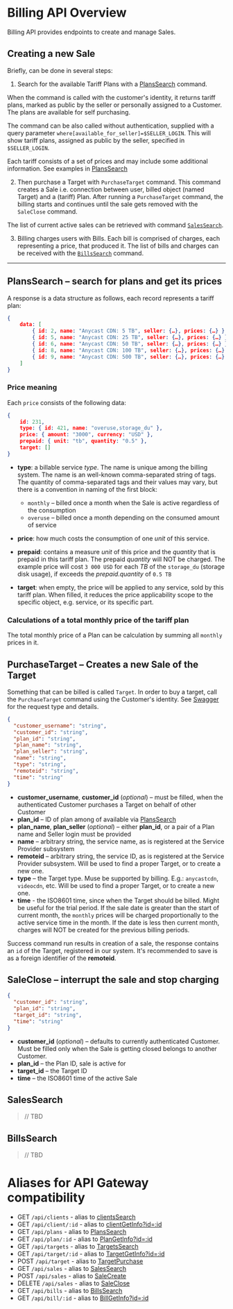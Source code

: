 # Billing API Overview

Billing API provides endpoints to create and manage Sales.

## Creating a new Sale

Briefly, can be done in several steps:

1. Search for the available Tariff Plans with a [PlansSearch](#PlansSearch) command. 

When the command is called with the customer's identity, it returns tariff plans, marked as public by the seller or personally assigned to a Customer. The plans are available for self purchasing.

The command can be also called without authentication, supplied with a query parameter `where[available_for_seller]=$SELLER_LOGIN`. This will show tariff plans, assigned as public by the seller, specified in `$SELLER_LOGIN`.

Each tariff consists of a set of prices and may include some additional information. See examples in [PlansSearch](#planssearch-for-plans-and-get-its-prices)

2. Then purchase a Target with `PurchaseTarget` command.
This command creates a Sale i.e. connection between user, billed object (named Target) and a (tariff) Plan.
After running a `PurchaseTarget` command, the billing starts and continues until the sale gets removed with the `SaleClose` command.

The list of current active sales can be retrieved with command [`SalesSearch`](#salessearch).

3. Billing charges users with Bills. Each bill is comprised of charges, each representing a price, that produced it.
The list of bills and charges can be received with the [`BillsSearch`](#billssearch) command.

---


## PlansSearch – search for plans and get its prices

A response is a data structure as follows, each record represents a tariff plan:

```json
{
    data: [
        { id: 2, name: "Anycast CDN: 5 TB", seller: {…}, prices: {…} },
        { id: 5, name: "Anycast CDN: 25 TB", seller: {…}, prices: {…} },
        { id: 6, name: "Anycast CDN: 50 TB", seller: {…}, prices: {…} },
        { id: 8, name: "Anycast CDN: 100 TB", seller: {…}, prices: {…} },
        { id: 9, name: "Anycast CDN: 500 TB", seller: {…}, prices: {…} }
    ]
}
```

### Price meaning

Each `price` consists of the following data:

```json
{
    id: 231,
    type: { id: 421, name: "overuse,storage_du" },
    price: { amount: "3000", currency: "USD" },
    prepaid: { unit: "tb", quantity: "0.5" },
    target: []
}
```

- **type**: a billable service *type*. The name is unique among the billing system. The name is an well-known comma-separated string of tags. The quantity of comma-separated tags and their values may vary, but there is a convention in naming of the first block:

  - `monthly` – billed once a month when the Sale is active regardless of the consumption
  - `overuse` – billed once a month depending on the consumed amount of service

- **price**: how much costs the consumption of one *unit* of this service.

- **prepaid**: contains a measure *unit* of this price and the *quantity* that is prepaid in this tariff plan. The prepaid *quantity* will NOT be charged. The example price will cost `3 000 USD` for each *TB* of the `storage_du` (storage disk usage), if exceeds the *prepaid.quantity* of `0.5 TB`

- **target**: when empty, the price will be applied to any service, sold by this tariff plan. When filled, it reduces the price applicability scope to the specific object, e.g. service, or its specific part.

### Calculations of a total monthly price of the tariff plan

The total monthly price of a Plan can be calculation by summing all `monthly` prices in it.


## PurchaseTarget – Creates a new Sale of the Target

 Something that can be billed is called `Target`. In order to buy a target, call the `PurchaseTarget` command using the Customer's identity. See [Swagger](http://swagger.hiqdev.com/?urls.primaryName=Billing%20API#/default/post_TargetsPurchase) for the request type and details.

```json
{
  "customer_username": "string",
  "customer_id": "string",
  "plan_id": "string",
  "plan_name": "string",
  "plan_seller": "string",
  "name": "string",
  "type": "string",
  "remoteid": "string",
  "time": "string"
}
```

- **customer_username**, **customer_id** (*optional*) – must be filled, when the authenticated Customer purchases a Target on behalf of other Customer
- **plan_id** – ID of plan among of available via [PlansSearch](#planssearchsearch-for-plans-and-get-its-prices)
- **plan_name**, **plan_seller** (*optional*) – either **plan_id**, or a pair of a Plan name and Seller login must be provided
- **name** – arbitrary string, the service name, as is registered at the Service Provider subsystem
- **remoteid** – arbitrary string, the service ID, as is registered at the Service Provider subsystem. Will be used to find a proper Target, or to create a new one.
- **type** – the Target type. Muse be supported by billing. E.g.: `anycastcdn`, `videocdn`, etc. Will be used to find a proper Target, or to create a new one.
- **time** - the ISO8601 time, since when the Target should be billed. Might be useful for the trial period. If the sale date is greater than the start of current month, the `monthly` prices will be charged proportionally to the active service time in the month. If the date is less then current month, charges will NOT be created for the previous billing periods.

Success command run results in creation of a sale, the response contains an `id` of the Target, registered in our system. It's recommended to save is as a foreign identifier of the **remoteid**.

## SaleClose – interrupt the sale and stop charging

```json
{
  "customer_id": "string",
  "plan_id": "string",
  "target_id": "string",
  "time": "string"
}
```

- **customer_id** (*optional*) – defaults to currently authenticated Customer. Must be filled only when the Sale is getting closed belongs to another Customer.
- **plan_id** – the Plan ID, sale is active for
- **target_id** – the Target ID
- **time** – the ISO8601 time of the active Sale

## SalesSearch

> // TBD

## BillsSearch

> // TBD

# Aliases for API Gateway compatibility

- GET `/api/clients` - alias to [clientsSearch](http://swagger.hiqdev.com/#/client/post_clientsSearch)
- GET `/api/client/:id` - alias to [clientGetInfo?id=:id](http://swagger.hiqdev.com/#/client/post_clientGetInfo)
- GET `/api/plans` - alias to [PlansSearch](http://swagger.hiqdev.com/?urls.primaryName=Billing%20API#/default/post_PlansSearch)
- GET `/api/plan/:id` - alias to [PlanGetInfo?id=:id](http://swagger.hiqdev.com/?urls.primaryName=Billing%20API#/default/post_PlanGetInfo)
- GET `/api/targets` - alias to [TargetsSearch](http://swagger.hiqdev.com/?urls.primaryName=Billing%20API#/default/post_TargetsSearch)
- GET `/api/target/:id` - alias to [TargetGetInfo?id=:id](http://swagger.hiqdev.com/?urls.primaryName=Billing%20API#/default/post_TargetGetInfo)
- POST `/api/target` - alias to [TargetPurchase](http://swagger.hiqdev.com/?urls.primaryName=Billing%20API#/default/post_TargetPurchase)
- GET `/api/sales` - alias to [SalesSearch](http://swagger.hiqdev.com/?urls.primaryName=Billing%20API#/default/post_SalesSearch)
- POST `/api/sales` - alias to [SaleCreate](http://swagger.hiqdev.com/?urls.primaryName=Billing%20API#/default/post_SaleCreate)
- DELETE `/api/sales` - alias to [SaleClose](http://swagger.hiqdev.com/?urls.primaryName=Billing%20API#/default/post_SaleClose)
- GET `/api/bills` - alias to [BillsSearch](http://swagger.hiqdev.com/?urls.primaryName=Billing%20API#/default/post_BillsSearch)
- GET `/api/bill/:id` - alias to [BillGetInfo?id=:id](http://swagger.hiqdev.com/?urls.primaryName=Billing%20API#/default/post_BillGetInfo)